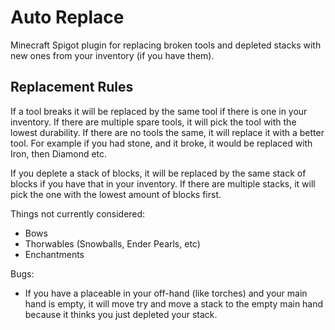 # Auto Replace

Minecraft Spigot plugin for replacing broken tools and depleted stacks with new ones from your inventory (if you have 
them).

## Replacement Rules

If a tool breaks it will be replaced by the same tool if there is one in your inventory. If there are
multiple spare tools, it will pick the tool with the lowest durability. If there are no tools the same, it will replace
it with a better tool. For example if you had stone, and it broke, it would be replaced with Iron, then Diamond etc.

If you deplete a stack of blocks, it will be replaced by the same stack of blocks if you have that in your inventory. If
there are multiple stacks, it will pick the one with the lowest amount of blocks first.

Things not currently considered:
- Bows
- Thorwables (Snowballs, Ender Pearls, etc)
- Enchantments

Bugs:
- If you have a placeable in your off-hand (like torches) and your main hand is empty, it will move try and move a stack to the empty main hand because it thinks you just depleted your stack.
